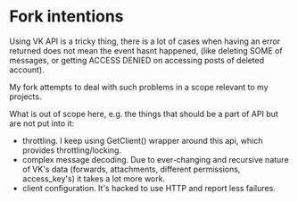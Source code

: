 # Fork intentions

Using VK API is a tricky thing, there is a lot of cases when having an error returned does not mean the event hasnt happened,
(like deleting SOME of messages, or getting ACCESS DENIED on accessing posts of deleted account).

My fork attempts to deal with such problems in a scope relevant to my projects.

What is out of scope here, e.g. the things that should be a part of API but are not put into it:

 - throttling. I keep using GetClient() wrapper around this api, which provides throttling/locking.
 - complex message decoding. Due to ever-changing and recursive nature of VK's data (forwards, attachments, different permissions, access_key's) it takes a lot more work.
 - client configuration. It's hacked to use HTTP and report less failures.
